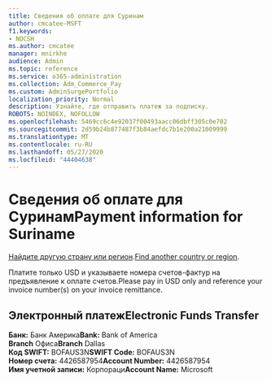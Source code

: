 ```yaml
---
title: Сведения об оплате для Суринам
author: cmcatee-MSFT
f1.keywords:
- NOCSH
ms.author: cmcatee
manager: mnirkhe
audience: Admin
ms.topic: reference
ms.service: o365-administration
ms.collection: Adm_Commerce_Pay
ms.custom: AdminSurgePortfolio
localization_priority: Normal
description: Узнайте, где отправить платеж за подписку.
ROBOTS: NOINDEX, NOFOLLOW
ms.openlocfilehash: 5469cc6c4e92037f00493aacc06dbff305c0e702
ms.sourcegitcommit: 2d59b24b877487f3b84aefdc7b1e200a21009999
ms.translationtype: MT
ms.contentlocale: ru-RU
ms.lasthandoff: 05/27/2020
ms.locfileid: "44404638"
---
```

# <a name="payment-information-for-suriname"></a><span data-ttu-id="648c4-103">Сведения об оплате для Суринам</span><span class="sxs-lookup"><span data-stu-id="648c4-103">Payment information for Suriname</span></span>

<span data-ttu-id="648c4-104">[Найдите другую страну или регион](../billing-and-payments/pay-for-your-subscription.md).</span><span class="sxs-lookup"><span data-stu-id="648c4-104">[Find another country or region](../billing-and-payments/pay-for-your-subscription.md).</span></span>

<span data-ttu-id="648c4-105">Платите только USD и указываете номера счетов-фактур на предъявление к оплате счетов.</span><span class="sxs-lookup"><span data-stu-id="648c4-105">Please pay in USD only and reference your invoice number(s) on your invoice remittance.</span></span>

## <a name="electronic-funds-transfer"></a><span data-ttu-id="648c4-106">Электронный платеж</span><span class="sxs-lookup"><span data-stu-id="648c4-106">Electronic Funds Transfer</span></span>

<span data-ttu-id="648c4-107">**Банк:** Банк Америка</span><span class="sxs-lookup"><span data-stu-id="648c4-107">**Bank:** Bank of America</span></span>  
<span data-ttu-id="648c4-108">**Branch** Офиса</span><span class="sxs-lookup"><span data-stu-id="648c4-108">**Branch** Dallas</span></span>  
<span data-ttu-id="648c4-109">**Код SWIFT:** BOFAUS3N</span><span class="sxs-lookup"><span data-stu-id="648c4-109">**SWIFT Code:** BOFAUS3N</span></span>  
<span data-ttu-id="648c4-110">**Номер счета:** 4426587954</span><span class="sxs-lookup"><span data-stu-id="648c4-110">**Account Number:** 4426587954</span></span>  
<span data-ttu-id="648c4-111">**Имя учетной записи:** Корпораци</span><span class="sxs-lookup"><span data-stu-id="648c4-111">**Account Name:** Microsoft</span></span>  